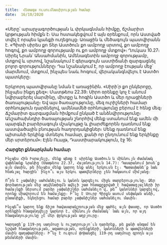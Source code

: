 ```yaml
---
title:  Հետագա ուսումնասիրության համար
date:  16/10/2020
---
```


«Սերը՝ արարչագործության և փրկագնման հիմքը, ճշմարիտ կրթության հիմքն է։ Սա հստակեցվում է այն օրենքում, որն Աստված տվել է որպես կյանքի ուղեցույց։ Առաջին և մեծագույն պատվիրանն է. «Պիտի սիրես քո Տեր Աստծուն քո ամբողջ սրտով, քո ամբողջ հոգով, քո ամբողջ զորությամբ ու քո ամբողջ մտքով»։ Ղուկաս 10.27։ Սիրել Նրան՝ Անսահմանին, Ամենագետին ամբողջ զորությամբ, մտքով և սրտով, նշանակում է գերագույն աստիճանի զարգացնել բոլոր զորությունները։ Դա նշանակում է, որ ամբողջ էության մեջ՝ մարմնում, մտքում, ինչպես նաև հոգում, վերականգնվելու է Աստծո պատկերը։

Երկրորդ պատվիրանը նման է առաջինին. «Սիրի՛ր քո ընկերոջը, ինչպես ինքդ քեզ»։ Մատթեոս 22.39։ Սիրո օրենքը կոչ է անում նվիրաբերել մարմինը, միտքը և հոգին Աստծո և մեր դրացիների ծառայությանը։ Եվ այս ծառայությունը, մեզ ուրիշների համար օրհնություն դարձնելով, ամենամեծ օրհնությունը բերում է հենց մեզ։ Ճշմարիտ զարգացման հիմքում ընկած է անձնվիրությունը։ Անշահախնդիր ծառայության շնորհիվ մենք ստանում ենք ամեն մի պարգևի բարձրագույն մշակույթը և լիարժեքորեն դառնում ենք աստվածային բնության հաղորդակիցներ։ Մենք դառնում ենք պիտանի երկինք մտնելու համար, քանի որ ընդունում ենք երկինքը մեր սրտերում»։ Էլեն Ուայթ, Դաստիարակություն, էջ 16։

**Հարցեր քննարկման համար**

`Ինչպես Հին Իսրայելը, մենք պետք է սիրենք Աստծուն և միևնույն ժամանակ վախենանք Նրանից (Մատթեոս 22.37, Հայտնություն 14.7): Դասարանում խոսե՛ք այն մասին, թե ինչպես մենք կարող ենք անել երկուսն էլ։ Պատասխանե՛ք նաև հետևյալ հարցին՝ ինչո՞ւ այս երկու պատվերները չեն հակասում միմյանց։`

`Ո՞րն է չափանիշ սահմանելու և կանոն կարգելու միջև տարբերությունը։ Ձեր փորձառության մեջ ադվենտիզմն ավելի շատ հետաքրքրված է հավատացյալների իր համայնքի ներսում բարձր չափանիշներ սահմանելո՞վ, թե՞ կանոններ կարգելով, որոնք միավորում են համայնքը։ Ի՞նչ է Սուրբ Գիրքն ասում սեփական անձի, ընտանիքի, եկեղեցու համար բարձր չափանիշներ սահմանելու մասին։`

`Ինչպե՞ս կարող ենք ճիշտ հավասարակշռության մեջ պահել այն փաստը, որ Աստծո օրենքին հնազանդվելը կարևոր է, միևնույն ժամանակ՝ նաև այն, որ այդ հնազանդությունը չէ մեր փրկության աղբյուրը։`

`Կարդացե՛ք 119-րդ սաղմոսը և ուշադրությո՛ւն դարձրեք, թե քանի անգամ են նշված հնազանդության, ազատության, օրենքների, կանոնների և պատվերների մասին գաղափարները։ Ի՞նչ է ուզում փոխանցել 119-րդ սաղմոսը գրողն այս թեմաների մասին։`